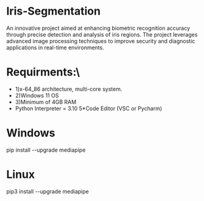 # Iris-Segmentation
An innovative project aimed at enhancing biometric recognition accuracy through precise detection and analysis of iris regions. The project leverages advanced image processing techniques to improve security and diagnostic applications in real-time environments.
#
# Requirments:\
* 1)x-64_86 architecture, multi-core system.
* 2)Windows 11 OS
* 3)Minimum of 4GB RAM
* Python Interpreter = 3.10
5*Code Editor (VSC or Pycharm)
#
# Windows
pip install --upgrade mediapipe 
# Linux
pip3 install --upgrade mediapipe
